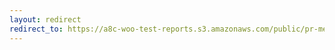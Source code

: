 ```yaml
---
layout: redirect
redirect_to: https://a8c-woo-test-reports.s3.amazonaws.com/public/pr-merge/44739/api/index.html
---
```

